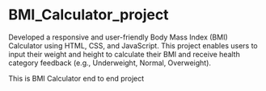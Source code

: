 # BMI_Calculator_project
Developed a responsive and user-friendly Body Mass Index (BMI) Calculator using HTML, CSS, and JavaScript. This project enables users to input their weight and height to calculate their BMI and receive health category feedback (e.g., Underweight, Normal, Overweight).

This is BMI Calculator end to end project
